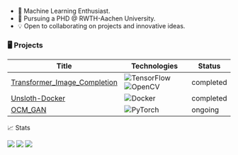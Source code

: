 * 👀 Machine Learning Enthusiast.
* 📖 Pursuing a PHD @ RWTH-Aachen University.
* 💡 Open to collaborating on projects and innovative ideas.

### 🖥️ Projects 

| Title         | Technologies  | Status|
| ------------- |-------------  | ----- |
|[Transformer_Image_Completion](https://github.com/LukasBeckers/Transformer_Image_Completion "Use a self-coded transformer in tensorflow to complete MNIST images autoregressively.")     |![TensorFlow](https://img.shields.io/badge/TensorFlow-black?style=flat-square&logo=tensorflow) ![OpenCV](https://img.shields.io/badge/OpenCV-black?style=flat-square&logo=opencv) | completed |
|[Unsloth-Docker](https://github.com/LukasBeckers/Unsloth-Docker "Dockerized Unsloth deployment!")|![Docker](https://img.shields.io/badge/Docker-black?style=flat-square&logo=docker)| completed |
|[OCM_GAN](https://github.com/LukasBeckers/OCM_GAN "Predict new oxidative methane coupling (OCM) catalysts using a Wasserstein GAN!")|![PyTorch](https://img.shields.io/badge/PyTorch-black?style=flat-square&logo=pytorch)| ongoing |



📈 Stats 

 
![](http://github-profile-summary-cards.vercel.app/api/cards/profile-details?username=LukasBeckers) ![](http://github-profile-summary-cards.vercel.app/api/cards/repos-per-language?username=LukasBeckers) ![](http://github-profile-summary-cards.vercel.app/api/cards/most-commit-language?username=LukasBeckers)

